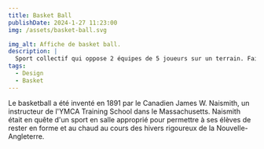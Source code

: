 ```yaml
---
title: Basket Ball
publishDate: 2024-1-27 11:23:00
img: /assets/basket-ball.svg

img_alt: Affiche de basket ball.
description: |
  Sport collectif qui oppose 2 équipes de 5 joueurs sur un terrain. Faire passer un ballon à travers un arceau fixé à 3,05 mètres du sol pour marquer des paniers. 
tags:
  - Design
  - Basket
---
```


Le basketball a été inventé en 1891 par le Canadien James W. Naismith, un instructeur de l'YMCA Training School dans le Massachusetts. Naismith était en quête d'un sport en salle approprié pour permettre à ses élèves de rester en forme et au chaud au cours des hivers rigoureux de la Nouvelle-Angleterre.